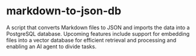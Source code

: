 # markdown-to-json-db
A script that converts Markdown files to JSON and imports the data into a PostgreSQL database. Upcoming features include support for embedding files into a vector database for efficient retrieval and processing and enabling an AI agent to divide tasks.
